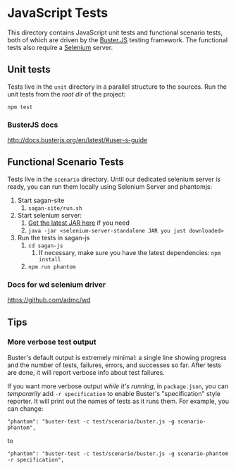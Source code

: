 # JavaScript Tests

This directory contains JavaScript unit tests and functional scenario tests, both of which are driven by the [Buster.JS](http://busterjs.org) testing framework.  The functional tests also require a [Selenium](http://www.seleniumhq.org) server.

## Unit tests

Tests live in the `unit` directory in a parallel structure to the sources.  Run the unit tests from the *root dir* of the project:

`npm test`

### BusterJS docs

http://docs.busterjs.org/en/latest/#user-s-guide

## Functional Scenario Tests

Tests live in the `scenario` directory.  Until our dedicated selenium server is ready, you can run them locally using Selenium Server and phantomjs:

1. Start sagan-site
    1. `sagan-site/run.sh`
1. Start selenium server:
    1. [Get the latest JAR here](http://code.google.com/p/selenium/downloads/list) if you need
    1. `java -jar <selenium-server-standalone JAR you just downloaded>`
1. Run the tests in sagan-js
    1. `cd sagan-js`
        1. If necessary, make sure you have the latest dependencies: `npm install`
    1. `npm run phantom`

### Docs for wd selenium driver

https://github.com/admc/wd

## Tips

### More verbose test output

Buster's default output is extremely minimal: a single line showing progress and the number of tests, failures, errors, and successes so far.  After tests are done, it will report verbose info about test failures.

If you want more verbose output *while it's running*, in `package.json`, you can *temporarily* add `-r specification` to enable Buster's "specification" style reporter.  It will print out the names of tests as it runs them.  For example, you can change:

`"phantom": "buster-test -c test/scenario/buster.js -g scenario-phantom",`

to

`"phantom": "buster-test -c test/scenario/buster.js -g scenario-phantom -r specification",`
